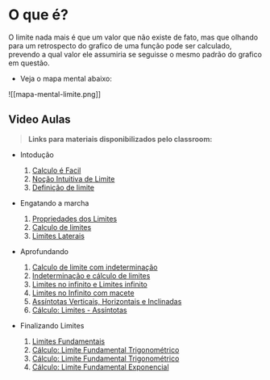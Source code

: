 # O que é?

O limite nada mais é que um valor que não existe de fato, mas que olhando para um retrospecto do grafico de uma função pode ser calculado, prevendo a qual valor ele assumiria se seguisse o mesmo padrão do grafico em questão.

- Veja o mapa mental abaixo:

![[mapa-mental-limite.png]]

## Video Aulas
>**Links para materiais disponibilizados pelo classroom:**
- Intodução

	1. [Calculo é Facil](https://www.youtube.com/watch?v=jQI0bsCtdws)
	2. [Noção Intuitiva de Limite](https://www.youtube.com/watch?v=QdPTWhACIwY)
	3. [Definição de limite](https://www.youtube.com/watch?v=voBexx2V7gw)

+ Engatando a marcha

	1. [Propriedades dos Limites](https://www.youtube.com/watch?v=2wolMQImLpY) 
	2. [Calculo de limites](https://www.youtube.com/watch?v=s3j69Fd3GWM)
	3. [Limites Laterais](https://www.youtube.com/watch?v=HwHO_w6V_No)

+ Aprofundando

	1. [Calculo de limite com indeterminação](https://www.youtube.com/watch?v=68EDBZwlSuA)
	2. [Indeterminação e cálculo de limites](https://classroom.google.com/u/0/w/NDk5NzM0NjE1ODA1/t/all)
	3. [Limites no infinito e Limites infinito](https://www.youtube.com/watch?v=8uWVkjgzB7A) 
	4. [Limites no Infinito com macete](https://www.youtube.com/watch?v=nX6XtwX5dV4)
	5. [Assíntotas Verticais, Horizontais e Inclinadas](https://www.youtube.com/watch?v=u6wAIs0_lnw)
	6. [Cálculo: Limites - Assíntotas](https://www.youtube.com/watch?v=2dZzW_yt0Eo)

- Finalizando Limites

	1. [Limites Fundamentais](https://www.youtube.com/watch?v=nxpW6EqN2Jc)
	2. [Cálculo: Limite Fundamental Trigonométrico](https://www.youtube.com/watch?v=qurAykEsxio)
	3. [Cálculo: Limite Fundamental Trigonométrico](https://www.youtube.com/watch?v=eK52KtZSM28)
	4. [Cálculo: Limite Fundamental Exponencial](https://www.youtube.com/watch?v=hvyVuqfcqF0)
	